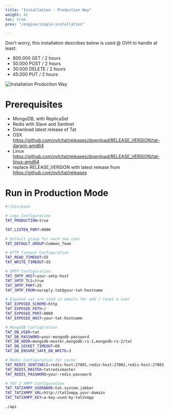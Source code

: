 ```yaml
---
title: "Installation - Production Way"
weight: 42
toc: true
prev: "/engine/simple-installation"

---
```


Don't worry, this installation describes below is used @ OVH to handle at least:

* 800.000 GET / 2 hours
* 50.000 POST / 2 hours
* 30.000 DELETE / 2 hours
* 45.000 PUT / 2 hours

![Installation Production Way](/imgs/tat-installation-production.png?width=75%)

# Prerequisites
* MongoDB, with ReplicaSet
* Redis with Slave and Sentinel
* Download latest release of Tat
 * OSX https://github.com/ovh/tat/releases/download/RELEASE_VERSION/tat-darwin-amd64
 * Linux https://github.com/ovh/tat/releases/download/RELEASE_VERSION/tat-linux-amd64
 * replace RELEASE_VERSION with latest release from https://github.com/ovh/tat/releases

# Run in Production Mode

```bash
#!/bin/bash

# Logs Configuration
TAT_PRODUCTION=true

TAT_LISTEN_PORT=8080

# Default group for each new user
TAT_DEFAULT_GROUP=Common_Team

# HTTP Timeout Configuration
TAT_READ_TIMEOUT=55
TAT_WRITE_TIMEOUT=55

# SMTP Configuration
TAT_SMTP_HOST=your-smtp-host
TAT_SMTP_TLS=true
TAT_SMTP_PORT=25
TAT_SMTP_FROM=noreply.tat@your-tat-hostname

# Exposed var are used in emails for add / reset a user
TAT_EXPOSED_SCHEME=http
TAT_EXPOSED_PATH=/
TAT_EXPOSED_PORT=8080
TAT_EXPOSED_HOST=your-tat-hostname

# MongoDB Configuration
TAT_DB_USER=tat
TAT_DB_PASSWORD=your-mongodb-password
TAT_DB_ADDR=mongodb-master,mongodb-rs-1,mongodb-rs-2/tat
TAT_DB_SOCKET_TIMEOUT=60
TAT_DB_ENSURE_SAFE_DB_WRITE=3

# Redis Configuration for cache
TAT_REDIS_SENTINELS=redis-host:27001,redis-host:27002,redis-host:27003,redis-host:27004
TAT_REDIS_MASTER=tatredismaster
TAT_REDIS_PASSWORD=your-redis-password

# TAT 2 XMPP Configuration
TAT_TAT2XMPP_USERNAME=tat.system.jabber
TAT_TAT2XMPP_URL=http://tat2xmpp.your-domain
TAT_TAT2XMPP_KEY=a-key-used-by-tat2xmpp

./api
```
